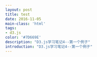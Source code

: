 ```yaml
---
layout: post
title: test
date: 2016-11-05
main-class: 'html'
tags:
- d3.js
color: '#7D669E'
description: "D3.js学习笔记4--第一个例子"
introduction: "D3.js学习笔记4--第一个例子"
---
```


<script>var width = 300;
var height = 300;	//画布的高度

var svg = d3.select("body")				//选择文档中的body元素
				.append("svg")				//添加一个svg元素
				.attr("width", width)		//设定宽度
				.attr("height", height);	//设定高度
	
var dataset = [ 250 , 210 , 170 , 130 , 90 ];
	
var rectHeight = 25;	//每个矩形所占的像素高度(包括空白)

svg.selectAll("rect")
		  .data(dataset)
		  .enter()
		  .append("rect")
		  .attr("x",20)
		  .attr("y",function(d,i){
				return i * rectHeight;
		  })
		  .attr("width",function(d){
		   		return d;
		  })
		  .attr("height",rectHeight-2)
		  .attr("fill","steelblue");
</script>  


